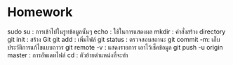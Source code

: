 # Homework
 sudo su : การเข้าไปในรูทข้อมูลนั้นๆ 
 echo : ใช้ในการแสดงผล
 mkdir : คำสั่งสร้าง directory 
 git  init : สร้าง Git 
 git add : เพิ่มไฟล์
 git status : ตรวจสอบสถานะ
 git commit -m: เก็บประวัติการแก้ไขแบบถาวร
 git remote -v : แสดงรายการ เอาไว้เช็คข้อมูล
 git push -u origin master : การอัพเดทไฟล์
 cd : ตัวย้ายตำแหน่งที่จะทำ

